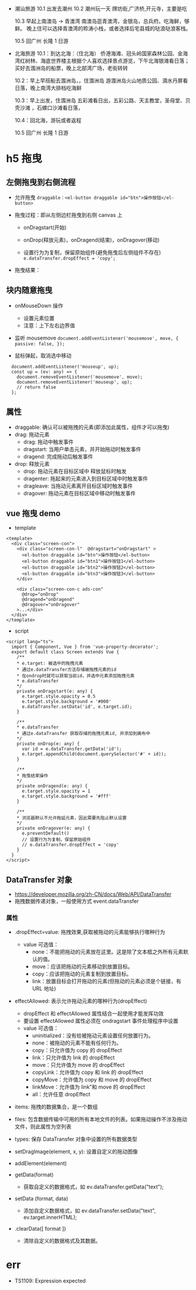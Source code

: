 - 潮汕旅游
  10.1 出发去潮州
  10.2 潮州玩一天
  牌坊街,广济桥,开元寺，主要是吃

  10.3 早起上南澳岛 -> 青澳湾
  南澳岛逛青澳湾，金银岛，总兵府。吃海鲜，够鲜。
  晚上住可以选择青澳湾的聆涛小栈，或者选择后宅县城的哒浪哒浪客栈。

  10.5 回广州
  长隆 1 日游

- 北海旅游
  10.1：到达北海：（住北海）
  侨港海滩、冠头岭国家森林公园、金海湾红树林、海底世界楼主根据个人喜欢选择景点游览，下午北海银滩看日落；买好去涠洲岛的船票，晚上北部湾广场，老街转转

  10.2：早上早班船去涠洲岛，，住涠洲岛
  游涠洲岛火山地质公园、滴水丹屏看日落，晚上南湾大排档吃海鲜

  10.3：早上出发，住涠洲岛
  五彩滩看日出，五彩公路、天主教堂，圣母堂、贝壳沙滩 ，石螺口沙滩看日落，

  10.4：回北海，游玩或者返程

  10.5 回广州
  长隆 1 日游

# h5 拖曳

## 左侧拖曳到右侧流程

- 允许拖曳
  `draggable：<el-button draggable id="btn">操作按钮</el-button>`
- 拖曳过程：即从左侧边栏拖曳到右侧 canvas 上

  - onDragstart(开始)
  - onDrop(释放元素)，onDragend(结束)，onDragover(移动)

  - 设置行为为复制，保留原始组件(避免拖曳后左侧组件不存在)
    `e.dataTransfer.dropEffect = 'copy';`

- 拖曳结果：

## 块内随意拖曳

- onMouseDown 操作

  - 设置元素位置
  - 注意：上下左右边界值

- 监听 mousemove
  `document.addEventListener('mousemove', move, { passive: false, });`

- 鼠标弹起，取消选中移动

```
  document.addEventListener('mouseup', up);
  const up = (ev: any) => {
    document.removeEventListener('mousemove', move);
    document.removeEventListener('mouseup', up);
    // return false
  };
```

## 属性

- draggable: 确认可以被拖拽的元素(即添加此属性，组件才可以拖曳)
- drag: 拖动元素
  - drag: 拖动中触发事件
  - dragstart: 当用户单击元素，并开始拖动时触发事件
  - dragend: 完成拖动后触发事件
- drop: 释放元素
  - drop: 拖动元素在目标区域中 释放鼠标时触发
  - dragenter: 拖起来的元素进入到目标区域中时触发事件
  - dragleave: 当拖动元素离开目标区域时触发事件
  - dragover: 拖动元素在目标区域中移动时触发事件

## vue 拖曳 demo

- template

```
<template>
  <div class="screen-con">
    <div class="screen-con-l"  @dragstart="onDragstart" >
      <el-button draggable id="btn">操作按钮</el-button>
      <el-button draggable id="btn1">操作按钮1</el-button>
      <el-button draggable id="btn2">操作按钮2</el-button>
      <el-button draggable id="btn3">操作按钮3</el-button>
    </div>

    <div class="screen-con-c ads-con"
      @drop="onDrop"
      @dragend="onDragend"
      @dragover="onDragover"
    >...</div>
  </div>
</template>
```

- script

```
<script lang="ts">
  import { Component, Vue } from 'vue-property-decorator';
  export default class Screen extends Vue {
    /**
    * e.target: 被选中的拖拽元素
    * 通过e.dataTransfer方法存储被拖拽元素的id
    * 在ondrop时就可以获取当前id，并选中元素添加拖拽元素
    * e.dataTransfer
    */
    private onDragstart(e: any) {
      e.target.style.opacity = 0.5
      e.target.style.background = '#000'
      e.dataTransfer.setData('id', e.target.id);
    }

    /**
    * e.dataTransfer
    * 通过e.dataTransfer 获取存储的拖拽元素id, 并添加到画布中
    */
    private onDrop(e: any) {
      var id = e.dataTransfer.getData('id');
      e.target.appendChild(document.querySelector('#' + id));
    }

    /**
    * 拖曳结束操作
    */
    private onDragend(e: any) {
      e.target.style.opacity = 1
      e.target.style.background = '#fff'
    }

    /**
    * 浏览器默认不允许拖延元素，因此需要先阻止默认设置
    */
    private onDragover(e: any) {
      e.preventDefault()
      // 设置行为为复制，保留原始组件
      // e.dataTransfer.dropEffect = 'copy'
    }
  }
</script>
```

## DataTransfer 对象

- https://developer.mozilla.org/zh-CN/docs/Web/API/DataTransfer
- 拖拽数据传递对象，一般使用方式 event.dataTransfer

### 属性

- .dropEffect=value: 拖拽效果,获取被拖动的元素能够执行哪种行为

  - value 可选值：
    - none：不能把拖动的元素放在这里。这是除了文本框之外所有元素默认的值。
    - move：应该把拖动的元素移动到放置目标。
    - copy：应该把拖动的元素复制到放置目标。
    - link：放置目标会打开拖动的元素(但拖动的元素必须是个链接，有 URL 地址)

- effectAllowed: 表示允许拖动元素的哪种行为(dropEffect)

  - dropEffect 和 effectAllowed 属性结合一起使用才能发挥功效
  - 要设置 effectAllowed 属性必须在 ondragstart 事件处理程序中设置
  - value 可选值：
    - uninitialized：没有给被拖动元素设置任何放置行为。
    - none：被拖动的元素不能有任何行为。
    - copy：只允许值为 copy 的 dropEffect
    - link：只允许值为 link 的 dropEffect
    - move：只允许值为 move 的 dropEffect
    - copyLink：允许值为 copy 和 link 的 dropEffect
    - copyMove：允许值为 copy 和 move 的 dropEffect
    - linkMove：允许值为 link”和 move 的 dropEffect
    - all：允许任意 dropEffect

- items: 拖拽的数据集合，是一个数组
- files: 包含数据传输中可用的所有本地文件的列表。如果拖动操作不涉及拖动文件，则此属性为空列表
- types: 保存 DataTransfer 对象中设置的所有数据类型
- setDragImage(element, x, y): 设置自定义的拖动图像
- addElement(element)
- getData(format)
  - 获取自定义的数据格式，如 ev.dataTransfer.getData("text");
- setData (format, data)
  - 添加自定义数据格式，如 ev.dataTransfer.setData("text", ev.target.innerHTML);
- .clearData([ format ])
  - 清除自定义的数据格式及其数据。

# err

- TS1109: Expression expected
